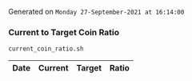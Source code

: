 Generated on `Monday 27-September-2021 at 16:14:00`

### Current to Target Coin Ratio
`current_coin_ratio.sh`

Date|Current|Target|Ratio
---|---|---|---
